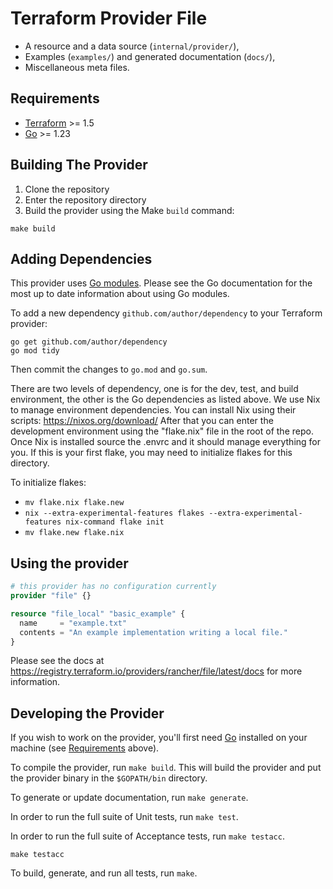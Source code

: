 # Terraform Provider File

- A resource and a data source (`internal/provider/`),
- Examples (`examples/`) and generated documentation (`docs/`),
- Miscellaneous meta files.

## Requirements

- [Terraform](https://developer.hashicorp.com/terraform/downloads) >= 1.5
- [Go](https://golang.org/doc/install) >= 1.23

## Building The Provider

1. Clone the repository
1. Enter the repository directory
1. Build the provider using the Make `build` command:

```shell
make build
```

## Adding Dependencies

This provider uses [Go modules](https://github.com/golang/go/wiki/Modules).
Please see the Go documentation for the most up to date information about using Go modules.

To add a new dependency `github.com/author/dependency` to your Terraform provider:

```shell
go get github.com/author/dependency
go mod tidy
```

Then commit the changes to `go.mod` and `go.sum`.

There are two levels of dependency, one is for the dev, test, and build environment,
 the other is the Go dependencies as listed above.
We use Nix to manage environment dependencies.
You can install Nix using their scripts: https://nixos.org/download/
After that you can enter the development environment using the "flake.nix" file in the root of the repo.
Once Nix is installed source the .envrc and it should manage everything for you.
If this is your first flake, you may need to initialize flakes for this directory.

To initialize flakes:
- `mv flake.nix flake.new`
- `nix --extra-experimental-features flakes --extra-experimental-features nix-command flake init`
- `mv flake.new flake.nix`

## Using the provider

```terraform
# this provider has no configuration currently
provider "file" {}

resource "file_local" "basic_example" {
  name     = "example.txt"
  contents = "An example implementation writing a local file."
}
```

Please see the docs at https://registry.terraform.io/providers/rancher/file/latest/docs for more information.

## Developing the Provider

If you wish to work on the provider, you'll first need [Go](http://www.golang.org) installed on your machine (see [Requirements](#requirements) above).

To compile the provider, run `make build`. This will build the provider and put the provider binary in the `$GOPATH/bin` directory.

To generate or update documentation, run `make generate`.

In order to run the full suite of Unit tests, run `make test`.

In order to run the full suite of Acceptance tests, run `make testacc`.

```shell
make testacc
```

To build, generate, and run all tests, run `make`.
